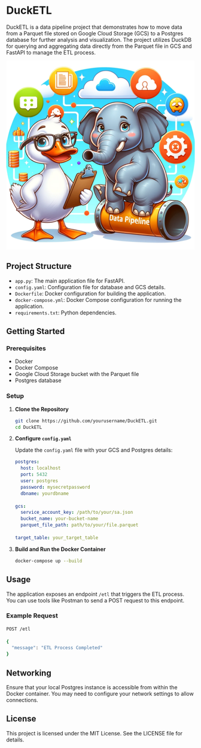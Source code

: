# DuckETL

DuckETL is a data pipeline project that demonstrates how to move data from a Parquet file stored on Google Cloud Storage (GCS) to a Postgres database for further analysis and visualization. The project utilizes DuckDB for querying and aggregating data directly from the Parquet file in GCS and FastAPI to manage the ETL process.

![DuckETL](assets/duck.webp)

## Project Structure

- `app.py`: The main application file for FastAPI.
- `config.yaml`: Configuration file for database and GCS details.
- `Dockerfile`: Docker configuration for building the application.
- `docker-compose.yml`: Docker Compose configuration for running the application.
- `requirements.txt`: Python dependencies.

## Getting Started

### Prerequisites

- Docker
- Docker Compose
- Google Cloud Storage bucket with the Parquet file
- Postgres database

### Setup

1. **Clone the Repository**

    ```sh
    git clone https://github.com/yourusername/DuckETL.git
    cd DuckETL
    ```

2. **Configure `config.yaml`**

    Update the `config.yaml` file with your GCS and Postgres details:

    ```yaml
    postgres:
      host: localhost
      port: 5432
      user: postgres
      password: mysecretpassword
      dbname: yourdbname

    gcs:
      service_account_key: /path/to/your/sa.json
      bucket_name: your-bucket-name
      parquet_file_path: path/to/your/file.parquet

    target_table: your_target_table
    ```

3. **Build and Run the Docker Container**

    ```sh
    docker-compose up --build
    ```

## Usage

The application exposes an endpoint `/etl` that triggers the ETL process. You can use tools like Postman to send a POST request to this endpoint.

### Example Request

```sh
POST /etl

{
  "message": "ETL Process Completed"
}
```

## Networking

Ensure that your local Postgres instance is accessible from within the Docker container. You may need to configure your network settings to allow connections.

## License
This project is licensed under the MIT License. See the LICENSE file for details.